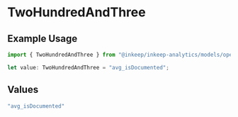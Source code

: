 # TwoHundredAndThree

## Example Usage

```typescript
import { TwoHundredAndThree } from "@inkeep/inkeep-analytics/models/operations";

let value: TwoHundredAndThree = "avg_isDocumented";
```

## Values

```typescript
"avg_isDocumented"
```
